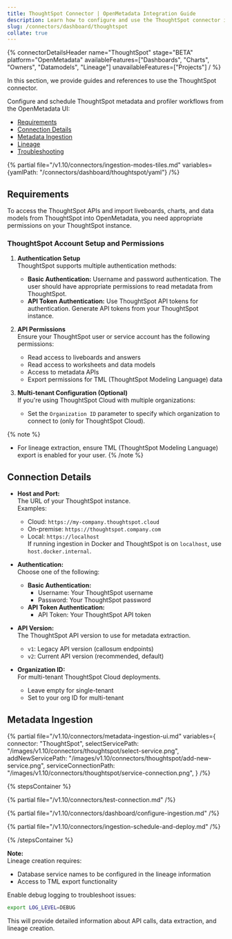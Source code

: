 ```yaml
---
title: ThoughtSpot Connector | OpenMetadata Integration Guide
description: Learn how to configure and use the ThoughtSpot connector in OpenMetadata. Includes setup, authentication, API access, metadata ingestion, and lineage.
slug: /connectors/dashboard/thoughtspot
collate: true
---
```


{% connectorDetailsHeader
name="ThoughtSpot"
stage="BETA"
platform="OpenMetadata"
availableFeatures=["Dashboards", "Charts", "Owners", "Datamodels", "Lineage"]
unavailableFeatures=["Projects"]
/ %}

In this section, we provide guides and references to use the ThoughtSpot connector.

Configure and schedule ThoughtSpot metadata and profiler workflows from the OpenMetadata UI:

- [Requirements](#requirements)
- [Connection Details](#connection-details)
- [Metadata Ingestion](#metadata-ingestion)
- [Lineage](#lineage)
- [Troubleshooting](/connectors/dashboard/thoughtspot/troubleshooting)

{% partial file="/v1.10/connectors/ingestion-modes-tiles.md" variables={yamlPath: "/connectors/dashboard/thoughtspot/yaml"} /%}

## Requirements

To access the ThoughtSpot APIs and import liveboards, charts, and data models from ThoughtSpot into OpenMetadata, you need appropriate permissions on your ThoughtSpot instance.

### ThoughtSpot Account Setup and Permissions

1. **Authentication Setup**  
   ThoughtSpot supports multiple authentication methods:
   - **Basic Authentication:** Username and password authentication. The user should have appropriate permissions to read metadata from ThoughtSpot.
   - **API Token Authentication:** Use ThoughtSpot API tokens for authentication. Generate API tokens from your ThoughtSpot instance.

2. **API Permissions**  
   Ensure your ThoughtSpot user or service account has the following permissions:
   - Read access to liveboards and answers
   - Read access to worksheets and data models
   - Access to metadata APIs
   - Export permissions for TML (ThoughtSpot Modeling Language) data

3. **Multi-tenant Configuration (Optional)**  
   If you're using ThoughtSpot Cloud with multiple organizations:
   - Set the `Organization ID` parameter to specify which organization to connect to (only for ThoughtSpot Cloud).

{% note %}
- For lineage extraction, ensure TML (ThoughtSpot Modeling Language) export is enabled for your user.
{% /note %}

## Connection Details

- **Host and Port:**  
  The URL of your ThoughtSpot instance.  
  Examples:  
  - Cloud: `https://my-company.thoughtspot.cloud`  
  - On-premise: `https://thoughtspot.company.com`  
  - Local: `https://localhost`  
  If running ingestion in Docker and ThoughtSpot is on `localhost`, use `host.docker.internal`.

- **Authentication:**  
  Choose one of the following:
  - **Basic Authentication:**  
    - Username: Your ThoughtSpot username  
    - Password: Your ThoughtSpot password
  - **API Token Authentication:**  
    - API Token: Your ThoughtSpot API token

- **API Version:**  
  The ThoughtSpot API version to use for metadata extraction.  
  - `v1`: Legacy API version (callosum endpoints)  
  - `v2`: Current API version (recommended, default)

- **Organization ID:**  
  For multi-tenant ThoughtSpot Cloud deployments.  
  - Leave empty for single-tenant  
  - Set to your org ID for multi-tenant

## Metadata Ingestion

{% partial 
  file="/v1.10/connectors/metadata-ingestion-ui.md" 
  variables={
    connector: "ThoughtSpot", 
    selectServicePath: "/images/v1.10/connectors/thoughtspot/select-service.png",
    addNewServicePath: "/images/v1.10/connectors/thoughtspot/add-new-service.png",
    serviceConnectionPath: "/images/v1.10/connectors/thoughtspot/service-connection.png",
} 
/%}

{% stepsContainer %}

{% partial file="/v1.10/connectors/test-connection.md" /%}

{% partial file="/v1.10/connectors/dashboard/configure-ingestion.md" /%}

{% partial file="/v1.10/connectors/ingestion-schedule-and-deploy.md" /%}

{% /stepsContainer %}

**Note:**  
Lineage creation requires:
- Database service names to be configured in the lineage information
- Access to TML export functionality

Enable debug logging to troubleshoot issues:
```bash
export LOG_LEVEL=DEBUG
```

This will provide detailed information about API calls, data extraction, and lineage creation.
